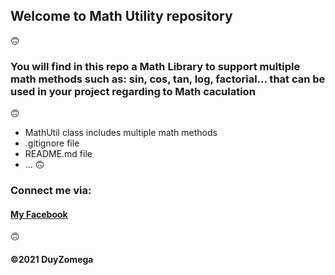 ## Welcome to Math Utility repository
:upside_down_face:
### You will find in this repo a Math Library to support multiple math methods such as: sin, cos, tan, log, factorial... that can be used in your project regarding to Math caculation
:upside_down_face:
* MathUtil class includes multiple math methods
* .gitignore file 
* README.md file
* ...
:upside_down_face:
### Connect me via:
#### [My Facebook](https://www.facebook.com/khanhduy.ho.148/)
:upside_down_face:
#### ©2021 DuyZomega
